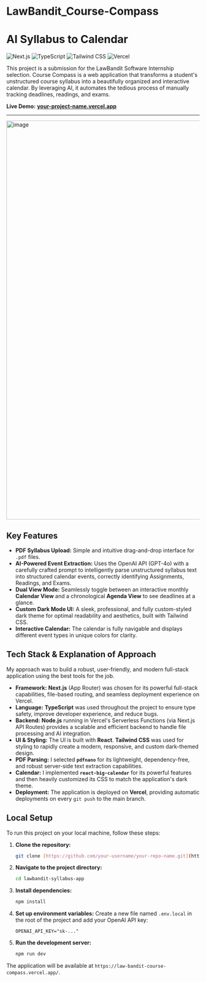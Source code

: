 # LawBandit_Course-Compass
# AI Syllabus to Calendar

![Next.js](https://img.shields.io/badge/Next.js-000000?style=for-the-badge&logo=nextdotjs&logoColor=white)
![TypeScript](https://img.shields.io/badge/TypeScript-3178C6?style=for-the-badge&logo=typescript&logoColor=white)
![Tailwind CSS](https://img.shields.io/badge/Tailwind_CSS-38B2AC?style=for-the-badge&logo=tailwind-css&logoColor=white)
![Vercel](https://img.shields.io/badge/Vercel-000000?style=for-the-badge&logo=vercel&logoColor=white)

This project is a submission for the LawBandit Software Internship selection. Course Compass is a web application that transforms a student's unstructured course syllabus into a beautifully organized and interactive calendar. By leveraging AI, it automates the tedious process of manually tracking deadlines, readings, and exams.

**Live Demo:** [**your-project-name.vercel.app**](https://law-bandit-course-compass.vercel.app/)

---

<img width="1883" height="1039" alt="image" src="https://github.com/user-attachments/assets/caf963c0-1da2-4bcc-9623-5e603fa73b4f" />


## Key Features

* **PDF Syllabus Upload:** Simple and intuitive drag-and-drop interface for `.pdf` files.
* **AI-Powered Event Extraction:** Uses the OpenAI API (GPT-4o) with a carefully crafted prompt to intelligently parse unstructured syllabus text into structured calendar events, correctly identifying Assignments, Readings, and Exams.
* **Dual View Mode:** Seamlessly toggle between an interactive monthly **Calendar View** and a chronological **Agenda View** to see deadlines at a glance.
* **Custom Dark Mode UI:** A sleek, professional, and fully custom-styled dark theme for optimal readability and aesthetics, built with Tailwind CSS.
* **Interactive Calendar:** The calendar is fully navigable and displays different event types in unique colors for clarity.

## Tech Stack & Explanation of Approach

My approach was to build a robust, user-friendly, and modern full-stack application using the best tools for the job.

* **Framework:** **Next.js** (App Router) was chosen for its powerful full-stack capabilities, file-based routing, and seamless deployment experience on Vercel.
* **Language:** **TypeScript** was used throughout the project to ensure type safety, improve developer experience, and reduce bugs.
* **Backend:** **Node.js** running in Vercel's Serverless Functions (via Next.js API Routes) provides a scalable and efficient backend to handle file processing and AI integration.
* **UI & Styling:** The UI is built with **React**. **Tailwind CSS** was used for styling to rapidly create a modern, responsive, and custom dark-themed design.
* **PDF Parsing:** I selected **`pdfnano`** for its lightweight, dependency-free, and robust server-side text extraction capabilities.
* **Calendar:** I implemented **`react-big-calendar`** for its powerful features and then heavily customized its CSS to match the application's dark theme.
* **Deployment:** The application is deployed on **Vercel**, providing automatic deployments on every `git push` to the main branch.

## Local Setup

To run this project on your local machine, follow these steps:

1.  **Clone the repository:**
    ```bash
    git clone [https://github.com/your-username/your-repo-name.git](https://github.com/your-username/your-repo-name.git)
    ```

2.  **Navigate to the project directory:**
    ```bash
    cd lawbandit-syllabus-app
    ```

3.  **Install dependencies:**
    ```bash
    npm install
    ```

4.  **Set up environment variables:**
    Create a new file named `.env.local` in the root of the project and add your OpenAI API key:
    ```
    OPENAI_API_KEY="sk-..."
    ```

5.  **Run the development server:**
    ```bash
    npm run dev
    ```

The application will be available at `https://law-bandit-course-compass.vercel.app/`.
